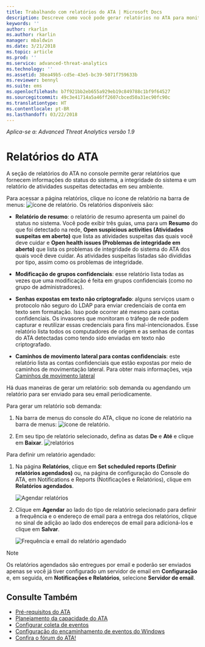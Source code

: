 ```yaml
---
title: Trabalhando com relatórios do ATA | Microsoft Docs
description: Descreve como você pode gerar relatórios no ATA para monitorar sua rede.
keywords: ''
author: rkarlin
ms.author: rkarlin
manager: mbaldwin
ms.date: 3/21/2018
ms.topic: article
ms.prod: ''
ms.service: advanced-threat-analytics
ms.technology: ''
ms.assetid: 38ea49b5-cd5e-43e5-bc39-5071f759633b
ms.reviewer: bennyl
ms.suite: ems
ms.openlocfilehash: b7f921bb2eb655a929eb19c849788c1bf9f64527
ms.sourcegitcommit: 49c3e41714a5a46ff2607cbced50a31ec90fc90c
ms.translationtype: HT
ms.contentlocale: pt-BR
ms.lasthandoff: 03/22/2018
---
```

*Aplica-se a: Advanced Threat Analytics versão 1.9*


# <a name="ata-reports"></a>Relatórios do ATA

A seção de relatórios do ATA no console permite gerar relatórios que fornecem informações do status do sistema, a integridade do sistema e um relatório de atividades suspeitas detectadas em seu ambiente.

Para acessar a página relatórios, clique no ícone de relatório na barra de menus: ![ícone de relatório](./media/ata-report-icon.png).
Os relatórios disponíveis são: 

- **Relatório de resumo**: o relatório de resumo apresenta um painel do status no sistema. Você pode exibir três guias, uma para um **Resumo** do que foi detectado na rede, **Open suspicious activities (Atividades suspeitas em aberto)** que lista as atividades suspeitas das quais você deve cuidar e **Open health issues (Problemas de integridade em aberto)** que lista os problemas de integridade do sistema do ATA dos quais você deve cuidar. As atividades suspeitas listadas são divididas por tipo, assim como os problemas de integridade. 

- **Modificação de grupos confidenciais**: esse relatório lista todas as vezes que uma modificação é feita em grupos confidenciais (como no grupo de administradores).

- **Senhas expostas em texto não criptografado**: alguns serviços usam o protocolo não seguro do LDAP para enviar credenciais de conta em texto sem formatação. Isso pode ocorrer até mesmo para contas confidenciais. Os invasores que monitoram o tráfego de rede podem capturar e reutilizar essas credenciais para fins mal-intencionados. Esse relatório lista todos os computadores de origem e as senhas de contas do ATA detectadas como tendo sido enviadas em texto não criptografado. 

- **Caminhos de movimento lateral para contas confidenciais**: este relatório lista as contas confidenciais que estão expostas por meio de caminhos de movimentação lateral. Para obter mais informações, veja [Caminhos de movimento lateral](use-case-lateral-movement-path.md)

Há duas maneiras de gerar um relatório: sob demanda ou agendando um relatório para ser enviado para seu email periodicamente.

Para gerar um relatório sob demanda:

1. Na barra de menus do console do ATA, clique no ícone de relatório na barra de menus: ![ícone de relatório](./media/ata-report-icon.png).

2. Em seu tipo de relatório selecionado, defina as datas **De** e **Até** e clique em **Baixar**. 
 ![relatórios](./media/reports.png)

Para definir um relatório agendado:
 
1. Na página **Relatórios**, clique em **Set scheduled reports (Definir relatórios agendados)** ou, na página de configuração do Console do ATA, em Notifications e Reports (Notificações e Relatórios), clique em **Relatórios agendados**.

   ![Agendar relatórios](./media/ata-sched-reports.png)

2. Clique em **Agendar** ao lado do tipo de relatório selecionado para definir a frequência e o endereço de email para a entrega dos relatórios, clique no sinal de adição ao lado dos endereços de email para adicioná-los e clique em **Salvar**.

   ![Frequência e email do relatório agendado](./media/sched-report1.png)


> [!NOTE]
> Os relatórios agendados são entregues por email e poderão ser enviados apenas se você já tiver configurado um servidor de email em **Configuração** e, em seguida, em **Notificações e Relatórios**, selecione **Servidor de email**.


## <a name="see-also"></a>Consulte Também
- [Pré-requisitos do ATA](ata-prerequisites.md)
- [Planejamento da capacidade do ATA](ata-capacity-planning.md)
- [Configurar coleta de eventos](configure-event-collection.md)
- [Configuração do encaminhamento de eventos do Windows](configure-event-collection.md#configuring-windows-event-forwarding)
- [Confira o fórum do ATA!](https://social.technet.microsoft.com/Forums/security/home?forum=mata)

